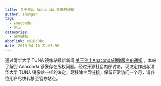 ```yaml
---
title: 关于停止 Anaconda 镜像的通知
author: zhonger
tags:
  - Anaconda
  - 停止
categories:
  - 站内通知
abbrlink: ca18c0bc
date: 2019-04-16 21:01:56
---
```


通过清华大学 TUNA 镜像站最新新闻 [关于停止Anaconda镜像服务的通知](https://mirrors.tuna.tsinghua.edu.cn/news/#close-anaconda-service) ，本站了解到 Anaconda 镜像存在版权问题。经过开源社区内部讨论，现决定作出与清华大学 TUNA 镜像站一样的决定，现移除主页链接，保留正常访问一个月，请各位用户尽快转移至官方站点。
